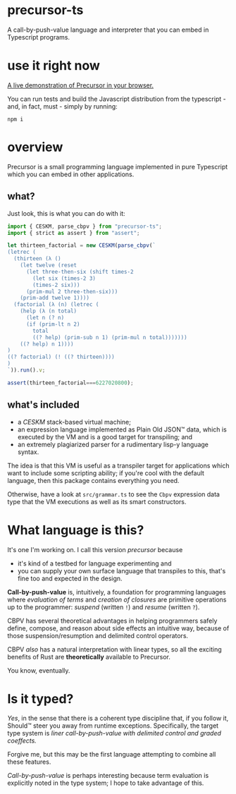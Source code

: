 # precursor-ts

A call-by-push-value language and interpreter that you can embed in Typescript
programs.

# use it right now

[A live demonstration of Precursor in your browser.](https://niltag.net/code/precursor)

You can run tests and build the Javascript distribution from the typescript -
and, in fact, must - simply by running:

```
npm i
```

# overview

Precursor is a small programming language implemented in pure Typescript which
you can embed in other applications.

## what?

Just look, this is what you can do with it:

```javascript
import { CESKM, parse_cbpv } from "precursor-ts";
import { strict as assert } from "assert";

let thirteen_factorial = new CESKM(parse_cbpv(`
(letrec (
  (thirteen (λ ()
    (let twelve (reset
      (let three-then-six (shift times-2
        (let six (times-2 3)
        (times-2 six)))
      (prim-mul 2 three-then-six)))
    (prim-add twelve 1))))
  (factorial (λ (n) (letrec (
    (help (λ (n total)
      (let n (? n)
      (if (prim-lt n 2)
        total
        ((? help) (prim-sub n 1) (prim-mul n total)))))))
    ((? help) n 1))))
)
((? factorial) (! ((? thirteen))))
)
`)).run().v;

assert(thirteen_factorial===6227020800);
```

## what's included

- a *CESKM* stack-based virtual machine;
- an expression language implemented as Plain Old JSON™ data, which is executed
  by the VM and is a good target for transpiling; and
- an extremely plagiarized parser for a rudimentary lisp-y language syntax.

The idea is that this VM is useful as a transpiler target for applications
which want to include some scripting ability; if you're cool with the default
language, then this package contains everything you need.

Otherwise, have a look at `src/grammar.ts` to see the `Cbpv` expression data
type that the VM executions as well as its smart constructors.

# What language is this?

It's one I'm working on.
I call this version *precursor* because

- it's kind of a testbed for language experimenting and
- you can supply your own surface language that transpiles to this, that's fine
  too and expected in the design.

**Call-by-push-value** is, intuitively, a foundation for programming languages
where *evaluation of terms* and *creation of closures* are primitive operations
up to the programmer: *suspend* (written `!`) and *resume* (written `?`).

CBPV has several theoretical advantages in helping programmers safely define,
compose, and reason about side effects an intuitive way, because of
those suspension/resumption and delimited control operators.

CBPV *also* has a natural interpretation with linear types, so all the exciting
benefits of Rust are **theoretically** available to Precursor.

You know, eventually.

# Is it typed?

*Yes*, in the sense that there is a coherent type discipline that, if you
follow it, Should™ steer you away from runtime exceptions.
Specifically, the target type system is *liner call-by-push-value with
delimited control and graded coeffects.*

Forgive me, but this may be the first language attempting to combine all these
features.

*Call-by-push-value* is perhaps interesting because term evaluation is
explicitly noted in the type system; I hope to take advantage of this.

